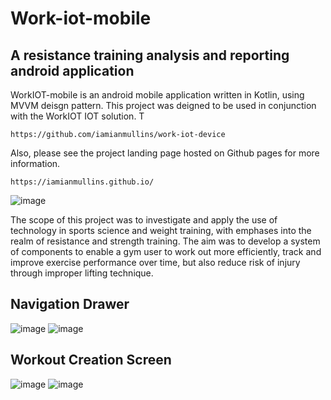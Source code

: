 # Work-iot-mobile

## A resistance training analysis and reporting android application

WorkIOT-mobile is an android mobile application written in Kotlin, using MVVM deisgn pattern.
This project was deigned to be used in conjunction with the WorkIOT IOT solution. T
```
https://github.com/iamianmullins/work-iot-device
```
Also, please see the project landing page hosted on Github pages for more information.
```
https://iamianmullins.github.io/
```
![image](https://user-images.githubusercontent.com/14876974/163870307-21f10df0-6b48-423f-9c13-6dbae5e73a8d.png)


The scope of this project was to investigate and apply the use of technology in sports science and weight training, with emphases into the realm of resistance and strength training. 
The aim was to develop a system of components to enable a gym user to work out more efficiently, track and improve exercise performance over time, but also reduce risk of injury through improper lifting technique.


## Navigation Drawer
![image](https://user-images.githubusercontent.com/14876974/163873105-94b047ff-f8c4-4cf7-a1c1-c46c826627ef.png)
![image](https://user-images.githubusercontent.com/14876974/163873141-dc63b146-5783-428d-b425-25b263028d90.png)


## Workout Creation Screen
![image](https://user-images.githubusercontent.com/14876974/163873206-aaa82a48-557c-433d-865b-1cc65aeebf37.png)
![image](https://user-images.githubusercontent.com/14876974/163873224-a2426100-9bc3-4cd8-9164-43e541ad142a.png)

